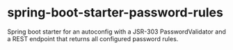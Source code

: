# spring-boot-starter-password-rules
Spring boot starter for an autoconfig with a JSR-303 PasswordValidator and a REST endpoint that returns all configured password rules.
